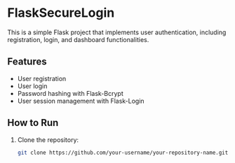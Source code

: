 # FlaskSecureLogin
This is a simple Flask project that implements user authentication, including registration, login, and dashboard functionalities.

## Features

- User registration
- User login
- Password hashing with Flask-Bcrypt
- User session management with Flask-Login

## How to Run

1. Clone the repository:
   ```bash
   git clone https://github.com/your-username/your-repository-name.git
